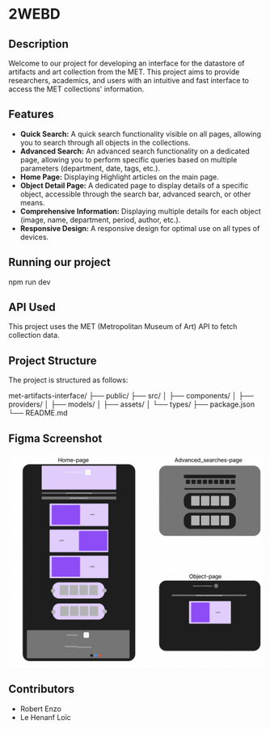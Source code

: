 # 2WEBD


## Description
Welcome to our project for developing an interface for the datastore of artifacts and art collection from the MET. This project aims to provide researchers, academics, and users with an intuitive and fast interface to access the MET collections' information.


## Features
- **Quick Search:** A quick search functionality visible on all pages, allowing you to search through all objects in the collections.
- **Advanced Search:** An advanced search functionality on a dedicated page, allowing you to perform specific queries based on multiple parameters (department, date, tags, etc.).
- **Home Page:** Displaying Highlight articles on the main page.
- **Object Detail Page:** A dedicated page to display details of a specific object, accessible through the search bar, advanced search, or other means.
- **Comprehensive Information:** Displaying multiple details for each object (image, name, department, period, author, etc.).
- **Responsive Design:** A responsive design for optimal use on all types of devices.

## Running our project
npm run dev


## API Used
This project uses the MET (Metropolitan Museum of Art) API to fetch collection data. 


## Project Structure
The project is structured as follows:
  
  met-artifacts-interface/
  ├── public/
  ├── src/
  │   ├── components/
  │   ├── providers/
  │   ├── models/
  │   ├── assets/
  │   └── types/
  ├── package.json
  └── README.md
  

## Figma Screenshot
![Figma Screenshot](./public/figma.png)

## Contributors
- Robert Enzo
- Le Henanf Loïc
